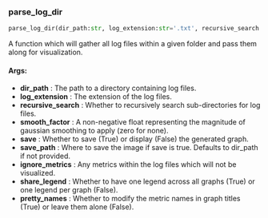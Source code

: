 

### parse_log_dir
```python
parse_log_dir(dir_path:str, log_extension:str='.txt', recursive_search:bool=False, smooth_factor:float=1, save:bool=False, save_path:Union[str, NoneType]=None, ignore_metrics:Union[Set[str], NoneType]=None, share_legend:bool=True, pretty_names:bool=False) -> None
```
A function which will gather all log files within a given folder and pass them along for visualization.


#### Args:

* **dir_path** :  The path to a directory containing log files.
* **log_extension** :  The extension of the log files.
* **recursive_search** :  Whether to recursively search sub-directories for log files.
* **smooth_factor** :  A non-negative float representing the magnitude of gaussian smoothing to apply (zero for none).
* **save** :  Whether to save (True) or display (False) the generated graph.
* **save_path** :  Where to save the image if save is true. Defaults to dir_path if not provided.
* **ignore_metrics** :  Any metrics within the log files which will not be visualized.
* **share_legend** :  Whether to have one legend across all graphs (True) or one legend per graph (False).
* **pretty_names** :  Whether to modify the metric names in graph titles (True) or leave them alone (False).